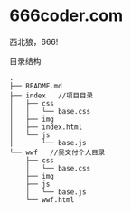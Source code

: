 # 666coder.com
西北狼，666!

目录结构




    
    .
    ├── README.md
    ├── index   //项目目录
    │   ├── css
    │   │   └── base.css
    │   ├── img
    │   ├── index.html
    │   └── js
    │       └── base.js
    └── wwf   //吴文付个人目录
        ├── css
        │   └── base.css
        ├── img
        ├── js
        │   └── base.js
        └── wwf.html

